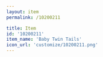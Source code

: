 ```yaml
---
layout: item
permalink: /10200211

title: Item
id: '10200211'
item_name: 'Baby Twin Tails'
icon_url: 'customize/10200211.png'
---
```

